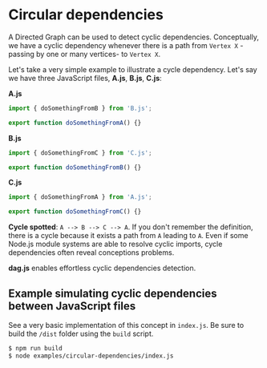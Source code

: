 # Circular dependencies

A Directed Graph can be used to detect cyclic dependencies. Conceptually,
we have a cyclic dependency whenever there is a path from `Vertex X` -passing by
one or many vertices- to `Vertex X`.

Let's take a very simple example to illustrate a cycle dependency.
Let's say we have three JavaScript files, **A.js**, **B.js**, **C.js**:

**A.js**

```js
import { doSomethingFromB } from 'B.js';

export function doSomethingFromA() {}
```

**B.js**

```js
import { doSomethingFromC } from 'C.js';

export function doSomethingFromB() {}
```

**C.js**

```js
import { doSomethingFromA } from 'A.js';

export function doSomethingFromC() {}
```

**Cycle spotted**: `A --> B --> C --> A`. If you don't remember the definition,
there is a cycle because it exists a path from `A` leading to `A`.
Even if some Node.js module systems are able to resolve cyclic imports,
cycle dependencies often reveal conceptions problems.

**dag.js** enables effortless cyclic dependencies detection.

## Example simulating cyclic dependencies between JavaScript files

See a very basic implementation of this concept in `index.js`. Be sure to
build the `/dist` folder using the `build` script.

```bash
$ npm run build
$ node examples/circular-dependencies/index.js
```
